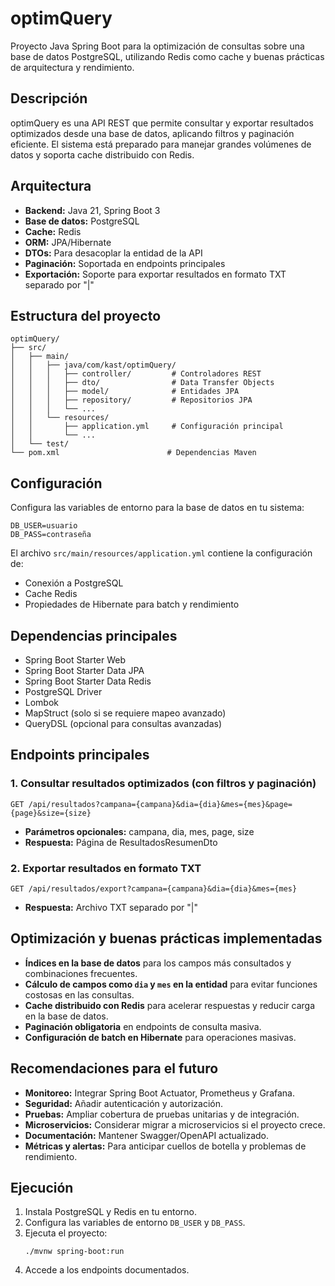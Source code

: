 # optimQuery

Proyecto Java Spring Boot para la optimización de consultas sobre una base de datos PostgreSQL, utilizando Redis como cache y buenas prácticas de arquitectura y rendimiento.

## Descripción

optimQuery es una API REST que permite consultar y exportar resultados optimizados desde una base de datos, aplicando filtros y paginación eficiente. El sistema está preparado para manejar grandes volúmenes de datos y soporta cache distribuido con Redis.

## Arquitectura

- **Backend:** Java 21, Spring Boot 3
- **Base de datos:** PostgreSQL
- **Cache:** Redis
- **ORM:** JPA/Hibernate
- **DTOs:** Para desacoplar la entidad de la API
- **Paginación:** Soportada en endpoints principales
- **Exportación:** Soporte para exportar resultados en formato TXT separado por "|"

## Estructura del proyecto

```
optimQuery/
├── src/
│   ├── main/
│   │   ├── java/com/kast/optimQuery/
│   │   │   ├── controller/         # Controladores REST
│   │   │   ├── dto/                # Data Transfer Objects
│   │   │   ├── model/              # Entidades JPA
│   │   │   ├── repository/         # Repositorios JPA
│   │   │   └── ...
│   │   └── resources/
│   │       ├── application.yml     # Configuración principal
│   │       └── ...
│   └── test/
└── pom.xml                        # Dependencias Maven
```

## Configuración

Configura las variables de entorno para la base de datos en tu sistema:

```
DB_USER=usuario
DB_PASS=contraseña
```

El archivo `src/main/resources/application.yml` contiene la configuración de:

- Conexión a PostgreSQL
- Cache Redis
- Propiedades de Hibernate para batch y rendimiento

## Dependencias principales

- Spring Boot Starter Web
- Spring Boot Starter Data JPA
- Spring Boot Starter Data Redis
- PostgreSQL Driver
- Lombok
- MapStruct (solo si se requiere mapeo avanzado)
- QueryDSL (opcional para consultas avanzadas)

## Endpoints principales

### 1. Consultar resultados optimizados (con filtros y paginación)

```
GET /api/resultados?campana={campana}&dia={dia}&mes={mes}&page={page}&size={size}
```

- **Parámetros opcionales:** campana, dia, mes, page, size
- **Respuesta:** Página de ResultadosResumenDto

### 2. Exportar resultados en formato TXT

```
GET /api/resultados/export?campana={campana}&dia={dia}&mes={mes}
```

- **Respuesta:** Archivo TXT separado por "|"

## Optimización y buenas prácticas implementadas

- **Índices en la base de datos** para los campos más consultados y combinaciones frecuentes.
- **Cálculo de campos como `dia` y `mes` en la entidad** para evitar funciones costosas en las consultas.
- **Cache distribuido con Redis** para acelerar respuestas y reducir carga en la base de datos.
- **Paginación obligatoria** en endpoints de consulta masiva.
- **Configuración de batch en Hibernate** para operaciones masivas.

## Recomendaciones para el futuro

- **Monitoreo:** Integrar Spring Boot Actuator, Prometheus y Grafana.
- **Seguridad:** Añadir autenticación y autorización.
- **Pruebas:** Ampliar cobertura de pruebas unitarias y de integración.
- **Microservicios:** Considerar migrar a microservicios si el proyecto crece.
- **Documentación:** Mantener Swagger/OpenAPI actualizado.
- **Métricas y alertas:** Para anticipar cuellos de botella y problemas de rendimiento.

## Ejecución

1. Instala PostgreSQL y Redis en tu entorno.
2. Configura las variables de entorno `DB_USER` y `DB_PASS`.
3. Ejecuta el proyecto:
   ```
   ./mvnw spring-boot:run
   ```
4. Accede a los endpoints documentados.
